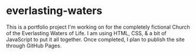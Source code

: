 ﻿# everlasting-waters
This is a portfolio project I'm working on for the completely fictional Church of the Everlasting Waters of Life. I am using HTML, CSS, & a bit of JavaScript to put it all together. Once completed, I plan to publish the site through GitHub Pages.

